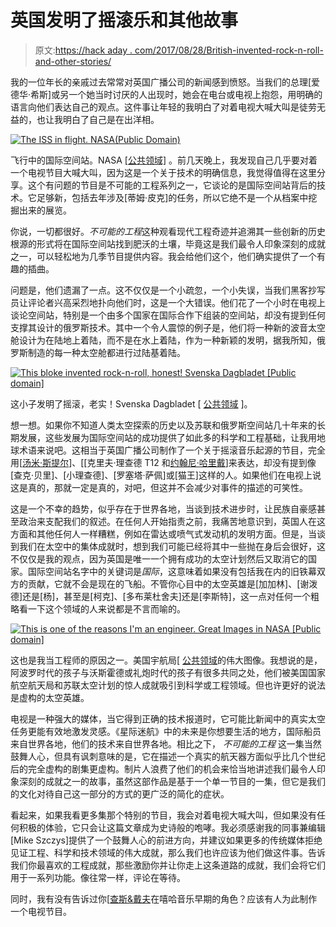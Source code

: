 # 英国发明了摇滚乐和其他故事

> 原文:[https://hack aday . com/2017/08/28/British-invented-rock-n-roll-and-other-stories/](https://hackaday.com/2017/08/28/britain-invented-rock-n-roll-and-other-stories/)

我的一位年长的亲戚过去常常对英国广播公司的新闻感到愤怒。当我们的总理[爱德华·希斯]或另一个她当时讨厌的人出现时，她会在电台或电视上抱怨，用明确的语言向他们表达自己的观点。这件事让年轻的我明白了对着电视大喊大叫是徒劳无益的，也让我明白了自己是在出洋相。

[![The ISS in flight. NASA(Public Domain)](../Images/fc47b027493f655ae0db11fb6e02740c.png)](https://hackaday.com/wp-content/uploads/2017/08/800px-sts132_undocking_iss2.jpg) 

飞行中的国际空间站。NASA [ [公共领域]](https://commons.wikimedia.org/wiki/File:STS132_undocking_iss2.jpg) 。前几天晚上，我发现自己几乎要对着一个电视节目大喊大叫，因为这是一个关于技术的明确信息，我觉得值得在这里分享。这个有问题的节目是不可能的工程系列之一，它谈论的是国际空间站背后的技术。它足够新，包括去年涉及[蒂姆·皮克]的任务，所以它绝不是一个从档案中挖掘出来的展览。

你说，一切都很好。*不可能的工程*这种观看现代工程奇迹并追溯其一些创新的历史根源的形式将在国际空间站找到肥沃的土壤，毕竟这是我们最令人印象深刻的成就之一，可以轻松地为几季节目提供内容。我会给他们这个，他们确实提供了一个有趣的插曲。

问题是，他们遗漏了一点。这不仅仅是一个小疏忽，一个小失误，当我们黑客抄写员让评论者兴高采烈地扑向他们时，这是一个大错误。他们花了一个小时在电视上谈论空间站，特别是一个由多个国家在国际合作下组装的空间站，却没有提到任何支撑其设计的俄罗斯技术。其中一个令人震惊的例子是，他们将一种新的波音太空舱设计为在陆地上着陆，而不是在水上着陆，作为一种新颖的发明，据我所知，俄罗斯制造的每一种太空舱都进行过陆基着陆。

[![This bloke invented rock-n-roll, honest! Svenska Dagbladet [Public domain]](../Images/7addcfce1a448008b3e39d572ea9ce7d.png)](https://hackaday.com/wp-content/uploads/2017/08/tommy_steel_1957.jpg) 

这小子发明了摇滚，老实！Svenska Dagbladet [ [公共领域](https://commons.wikimedia.org/wiki/File:Tommy_Steel_1957.jpg) ]。

想一想。如果你不知道人类太空探索的历史以及苏联和俄罗斯空间站几十年来的长期发展，这些发展为国际空间站的成功提供了如此多的科学和工程基础，让我用地球术语来说吧。这相当于英国广播公司制作了一个关于摇滚音乐起源的节目，完全用[[汤米·斯提尔](https://en.wikipedia.org/wiki/Tommy_Steele)]、[[克里夫·理查德 T12 和[](https://en.wikipedia.org/wiki/Cliff_Richard)[约翰尼·哈里戴](https://en.wikipedia.org/wiki/Johnny_Hallyday)]来表达，却没有提到像[查克·贝里]、[小理查德]、[罗塞塔·萨佩]或[猫王]这样的人。如果他们在电视上说这是真的，那就一定是真的，对吧，但这并不会减少对事件的描述的可笑性。

这是一个不幸的趋势，似乎存在于世界各地，当谈到技术进步时，让民族自豪感甚至政治来支配我们的叙述。在任何人开始指责之前，我痛苦地意识到，英国人在这方面和其他任何人一样糟糕，例如在雷达或喷气式发动机的发明方面。但是，当谈到我们在太空中的集体成就时，想到我们可能已经将其中一些抛在身后会很好，这不仅仅是我的观点，因为英国是唯一一个拥有成功的太空计划然后又取消它的国家。国际空间站名字中的关键词是*国际*，这意味着如果没有包括我在内的旧铁幕双方的贡献，它就不会是现在的飞船。不管你心目中的太空英雄是[加加林]、[谢泼德]还是[杨]，甚至是[柯克]、[多布莱杜舍夫]还是[李斯特]，这一点对任何一个粗略看一下这个领域的人来说都是不言而喻的。

[![This is one of the reasons I'm an engineer. Great Images in NASA [Public domain]](../Images/c16527fbf96cf40c7e66fae271717d3b.png)](https://hackaday.com/wp-content/uploads/2017/08/611px-nichelle_nichols_nasa_recruiter_-_gpn-2004-00017.jpg) 

这也是我当工程师的原因之一。美国宇航局[ [公共领域](https://commons.wikimedia.org/wiki/File:Nichelle_Nichols,_NASA_Recruiter_-_GPN-2004-00017.jpg)的伟大图像。我想说的是，阿波罗时代的孩子与沃斯霍德或礼炮时代的孩子有很多共同之处，他们被美国国家航空航天局和苏联太空计划的惊人成就吸引到科学或工程领域。但也许更好的说法是虚构的太空英雄。

电视是一种强大的媒体，当它得到正确的技术报道时，它可能比新闻中的真实太空任务更能有效地激发灵感。《星际迷航》中的未来是你想要生活的地方，国际船员来自世界各地，他们的技术来自世界各地。相比之下， *不可能的工程* 这一集当然鼓舞人心，但具有讽刺意味的是，它在描述一个真实的航天器方面似乎比几个世纪后的完全虚构的剧集更虚构。制片人浪费了他们的机会来恰当地讲述我们最令人印象深刻的成就之一的故事，虽然这部作品是基于一个单一节目的一集，但它是我们的文化对待自己这一部分的方式的更广泛的简化的症状。

看起来，如果我看更多集那个特别的节目，我会对着电视大喊大叫，但如果没有任何积极的体验，它只会让这篇文章成为史诗般的咆哮。我必须感谢我的同事兼编辑[Mike Szczys]提供了一个鼓舞人心的前进方向，并建议如果更多的传统媒体拒绝见证工程、科学和技术领域的伟大成就，那么我们也许应该为他们做这件事。告诉我们你最喜欢的工程成就，那些激励你并让你走上这条道路的成就，我们会将它们用于一系列功能。像往常一样，评论在等待。

同时，我有没有告诉过你[[查斯&戴夫](https://en.wikipedia.org/wiki/Chas_%26_Dave)在嘻哈音乐早期的角色？应该有人为此制作一个电视节目。